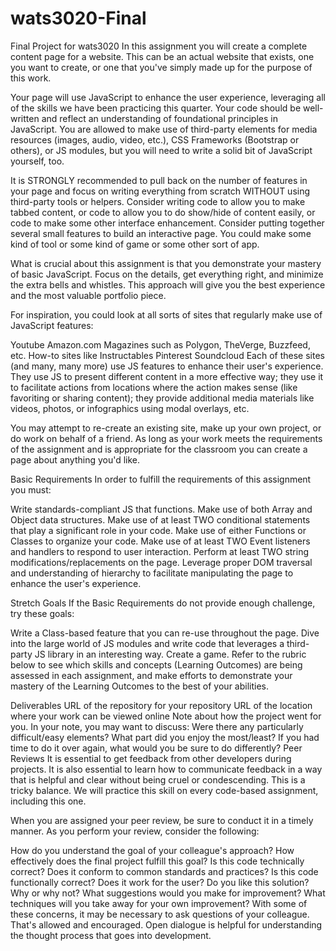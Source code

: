 # wats3020-Final
Final Project for wats3020
In this assignment you will create a complete content page for a website. This can be an actual website that exists, one you want to create, or one that you've simply made up for the purpose of this work. 

Your page will use JavaScript to enhance the user experience, leveraging all of the skills we have been practicing this quarter. Your code should be well-written and reflect an understanding of foundational principles in JavaScript. You are allowed to make use of third-party elements for media resources (images, audio, video, etc.), CSS Frameworks (Bootstrap or others), or JS modules, but you will need to write a solid bit of JavaScript yourself, too.

It is STRONGLY recommended to pull back on the number of features in your page and focus on writing everything from scratch WITHOUT using third-party tools or helpers. Consider writing code to allow you to make tabbed content, or code to allow you to do show/hide of content easily, or code to make some other interface enhancement. Consider putting together several small features to build an interactive page. You could make some kind of tool or some kind of game or some other sort of app.

What is crucial about this assignment is that you demonstrate your mastery of basic JavaScript. Focus on the details, get everything right, and minimize the extra bells and whistles. This approach will give you the best experience and the most valuable portfolio piece.

For inspiration, you could look at all sorts of sites that regularly make use of JavaScript features:

Youtube
Amazon.com
Magazines such as Polygon, TheVerge, Buzzfeed, etc.
How-to sites like Instructables
Pinterest
Soundcloud
Each of these sites (and many, many more) use JS features to enhance their user's experience. They use JS to present different content in a more effective way; they use it to facilitate actions from locations where the action makes sense (like favoriting or sharing content); they provide additional media materials like videos, photos, or infographics using modal overlays, etc.

You may attempt to re-create an existing site, make up your own project, or do work on behalf of a friend. As long as your work meets the requirements of the assignment and is appropriate for the classroom you can create a page about anything you'd like.

Basic Requirements
In order to fulfill the requirements of this assignment you must:

Write standards-compliant JS that functions.
Make use of both Array and Object data structures.
Make use of at least TWO conditional statements that play a significant role in your code.
Make use of either Functions or Classes to organize your code.
Make use of at least TWO Event listeners and handlers to respond to user interaction.
Perform at least TWO string modifications/replacements on the page.
Leverage proper DOM traversal and understanding of hierarchy to facilitate manipulating the page to enhance the user's experience.
 

Stretch Goals
If the Basic Requirements do not provide enough challenge, try these goals:

Write a Class-based feature that you can re-use throughout the page.
Dive into the large world of JS modules and write code that leverages a third-party JS library in an interesting way.
Create a game.
Refer to the rubric below to see which skills and concepts (Learning Outcomes) are being assessed in each assignment, and make efforts to demonstrate your mastery of the Learning Outcomes to the best of your abilities.  

Deliverables
URL of the repository for your repository
URL of the location where your work can be viewed online
Note about how the project went for you. In your note, you may want to discuss:
Were there any particularly difficult/easy elements?
What part did you enjoy the most/least?
If you had time to do it over again, what would you be sure to do differently?
Peer Reviews
It is essential to get feedback from other developers during projects. It is also essential to learn how to communicate feedback in a way that is helpful and clear without being cruel or condescending. This is a tricky balance. We will practice this skill on every code-based assignment, including this one.

When you are assigned your peer review, be sure to conduct it in a timely manner. As you perform your review, consider the following:

How do you understand the goal of your colleague's approach? 
How effectively does the final project fulfill this goal?
Is this code technically correct? Does it conform to common standards and practices?
Is this code functionally correct? Does it work for the user?
Do you like this solution? Why or why not?
What suggestions would you make for improvement?
What techniques will you take away for your own improvement?
With some of these concerns, it may be necessary to ask questions of your colleague. That's allowed and encouraged. Open dialogue is helpful for understanding the thought process that goes into development.
